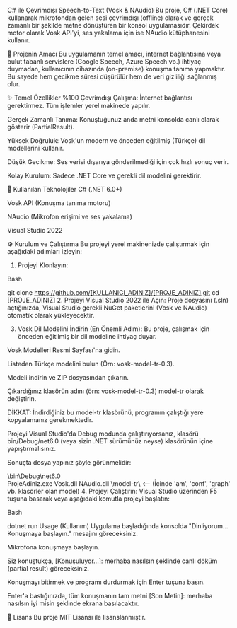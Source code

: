 C# ile Çevrimdışı Speech-to-Text (Vosk & NAudio)
Bu proje, C# (.NET Core) kullanarak mikrofondan gelen sesi çevrimdışı (offline) olarak ve gerçek zamanlı bir şekilde metne dönüştüren bir konsol uygulamasıdır. Çekirdek motor olarak Vosk API'yi, ses yakalama için ise NAudio kütüphanesini kullanır.

🚀 Projenin Amacı
Bu uygulamanın temel amacı, internet bağlantısına veya bulut tabanlı servislere (Google Speech, Azure Speech vb.) ihtiyaç duymadan, kullanıcının cihazında (on-premise) konuşma tanıma yapmaktır. Bu sayede hem gecikme süresi düşürülür hem de veri gizliliği sağlanmış olur.

✨ Temel Özellikler
%100 Çevrimdışı Çalışma: İnternet bağlantısı gerektirmez. Tüm işlemler yerel makinede yapılır.

Gerçek Zamanlı Tanıma: Konuştuğunuz anda metni konsolda canlı olarak gösterir (PartialResult).

Yüksek Doğruluk: Vosk'un modern ve önceden eğitilmiş (Türkçe) dil modellerini kullanır.

Düşük Gecikme: Ses verisi dışarıya gönderilmediği için çok hızlı sonuç verir.

Kolay Kurulum: Sadece .NET Core ve gerekli dil modelini gerektirir.

🔧 Kullanılan Teknolojiler
C# (.NET 6.0+)

Vosk API (Konuşma tanıma motoru)

NAudio (Mikrofon erişimi ve ses yakalama)

Visual Studio 2022

⚙️ Kurulum ve Çalıştırma
Bu projeyi yerel makinenizde çalıştırmak için aşağıdaki adımları izleyin:

1. Projeyi Klonlayın:

Bash

git clone https://github.com/[KULLANICI_ADINIZ]/[PROJE_ADINIZ].git
cd [PROJE_ADINIZ]
2. Projeyi Visual Studio 2022 ile Açın: Proje dosyasını (.sln) açtığınızda, Visual Studio gerekli NuGet paketlerini (Vosk ve NAudio) otomatik olarak yükleyecektir.

3. Vosk Dil Modelini İndirin (En Önemli Adım): Bu proje, çalışmak için önceden eğitilmiş bir dil modeline ihtiyaç duyar.

Vosk Modelleri Resmi Sayfası'na gidin.

Listeden Türkçe modelini bulun (Örn: vosk-model-tr-0.3).

Modeli indirin ve ZIP dosyasından çıkarın.

Çıkardığınız klasörün adını (örn: vosk-model-tr-0.3) model-tr olarak değiştirin.

DİKKAT: İndirdiğiniz bu model-tr klasörünü, programın çalıştığı yere kopyalamanız gerekmektedir.

Projeyi Visual Studio'da Debug modunda çalıştırıyorsanız, klasörü bin/Debug/net6.0 (veya sizin .NET sürümünüz neyse) klasörünün içine yapıştırmalısınız.

Sonuçta dosya yapınız şöyle görünmelidir:

\bin\Debug\net6.0\
    ProjeAdiniz.exe
    Vosk.dll
    NAudio.dll
    \model-tr\   <-- (İçinde 'am', 'conf', 'graph' vb. klasörler olan model)
4. Projeyi Çalıştırın: Visual Studio üzerinden F5 tuşuna basarak veya aşağıdaki komutla projeyi başlatın:

Bash

dotnet run
Usage (Kullanım)
Uygulama başladığında konsolda "Dinliyorum... Konuşmaya başlayın." mesajını göreceksiniz.

Mikrofona konuşmaya başlayın.

Siz konuştukça, [Konuşuluyor...]: merhaba nasılsın şeklinde canlı döküm (partial result) göreceksiniz.

Konuşmayı bitirmek ve programı durdurmak için Enter tuşuna basın.

Enter'a bastığınızda, tüm konuşmanın tam metni [Son Metin]: merhaba nasılsın iyi misin şeklinde ekrana basılacaktır.

📄 Lisans
Bu proje MIT Lisansı ile lisanslanmıştır.
